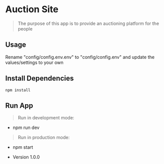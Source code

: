 # Auction Site

> The purpose of this app is to provide an auctioning platform for the people

## Usage

Rename "config/config.env.env" to "config/config.env" and update the values/settings to your own

## Install Dependencies

```
npm install
```

## Run App

> Run in development mode:

- npm run dev

> Run in production mode:

- npm start

- Version 1.0.0
